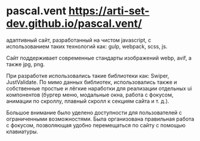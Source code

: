 # pascal.vent https://arti-set-dev.github.io/pascal.vent/

адаптивный сайт, разработанный на чистом javascript, с использованием таких технологий как: gulp, webpack, scss, js.

Сайт поддерживает современные стандарты изображений webp, avif, а также jpg, png.

При разработке использовались такие библиотеки как: Swiper, JustValidate. По мимо данных библиотек, использовались также и собственные простые и лёгкие наработки для реализации отдельных ui компонентов (бургер меню, модальные окна, работа с фокусом, анимации по скроллу, плавный скролл к секциям сайта и т. д.).

Большое внимание было уделено доступности для пользователей с ограниченными возможностями. Была организована правильная работа с фокусом, позволяющая удобно перемещаться по сайту с помощью клавиатуры.
